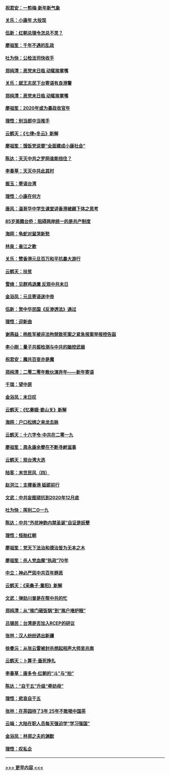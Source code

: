 #### [祝君安：一剪梅‧新年新气象](../pages/nsc993/n11776340.md?t=01090744) 
#### [关乐：小康年 大役现](../pages/nsc993/n11774213.md?t=01090744) 
#### [伍新：红朝总理令怎总不灵？](../pages/nsc993/n11770813.md?t=01090744) 
#### [廖祖笙：千年不遇的乱政](../pages/nsc993/n11770373.md?t=01090744) 
#### [吐为快：公检法司快收手](../pages/nsc993/n11770359.md?t=01090744) 
#### [郑纯清：恶党末日临 动辄挨掌嘴](../pages/nsc993/n11769912.md?t=01090744) 
#### [关乐：就王志民下台寄语有良港警](../pages/nsc993/n11769903.md?t=01090744) 
#### [郑纯清：恶党末日临 动辄挨掌嘴](../pages/nsc993/n11769356.md?t=01090744) 
#### [廖祖笙：2020年或为暴政收官年](../pages/nsc993/n11768216.md?t=01090744) 
#### [理悟：别当郎中当推手](../pages/nsc993/n11768243.md?t=01090744) 
#### [云鹤天：《七律▪冬云》新解](../pages/nsc993/n11768204.md?t=01090744) 
#### [廖祖笙：饿饭党说要“全面建成小康社会”](../pages/nsc993/n11767482.md?t=01090744) 
#### [陈达：天灭中共之罗网谁能挡住？](../pages/nsc993/n11767465.md?t=01090744) 
#### [李春草：天灭中共此其时](../pages/nsc993/n11767452.md?t=01090744) 
#### [振玉：寄语台湾](../pages/nsc993/n11767432.md?t=01090744) 
#### [理悟：小康在何方](../pages/nsc993/n11767394.md?t=01090744) 
#### [唐风：温哥华中学生课堂讲香港被踢下体之思考](../pages/nsc993/n11766848.md?t=01090744) 
#### [85岁美籍台侨：阻碍两岸统一的是共产制度](../pages/nsc993/n11765043.md?t=01090744) 
#### [海网：龟蛇对鼠哭新愁](../pages/nsc993/n11764895.md?t=01090744) 
#### [林泉：香江之歌](../pages/nsc993/n11764415.md?t=01090744) 
#### [关乐：赞香港元旦百万和平抗暴大游行](../pages/nsc993/n11764382.md?t=01090744) 
#### [云鹤天：扶贫](../pages/nsc993/n11764245.md?t=01090744) 
#### [雪绮：见群鸡退鹰  反观中共末日](../pages/nsc993/n11762112.md?t=01090744) 
#### [金浴凤：元旦寄语迷中帝](../pages/nsc993/n11761788.md?t=01090744) 
#### [伍新：贺中华民国《反渗透法》通过](../pages/nsc993/n11761994.md?t=01090744) 
#### [理悟：迎新曲](../pages/nsc993/n11761152.md?t=01090744) 
#### [谢燕益：杨胜军被非法拘禁致死案之紧急报案举报控告函](../pages/nsc993/n11756134.md?t=01090744) 
#### [李小刚：量子共振检测与中共的脑控武器](../pages/nsc993/n11754518.md?t=01090744) 
#### [祝君安：魔共百变亦是魔](../pages/nsc993/n11754469.md?t=01090744) 
#### [郑纯清：二零二零年散伙演弃年——新年寄语](../pages/nsc993/n11754195.md?t=01090744) 
#### [千瑞：望中原](../pages/nsc993/n11754159.md?t=01090744) 
#### [金浴凤：末日叹](../pages/nsc993/n11752359.md?t=01090744) 
#### [云鹤天：《忆秦娥‧娄山关》新解](../pages/nsc993/n11752348.md?t=01090744) 
#### [海网：户口松绑之来龙去脉](../pages/nsc993/n11752328.md?t=01090744) 
#### [云鹤天：十六字令‧中共在二零一九](../pages/nsc993/n11752305.md?t=01090744) 
#### [廖祖笙：周永康余孽在不断寻衅滋事](../pages/nsc993/n11751013.md?t=01090744) 
#### [云鹤天：观台湾大选](../pages/nsc993/n11751007.md?t=01090744) 
#### [陆客：末世民风（四）](../pages/nsc993/n11749203.md?t=01090744) 
#### [赵洪江：支撑香港 砥砺前行](../pages/nsc993/n11748482.md?t=01090744) 
#### [文武：中共妄图顽抗到2020年12月底](../pages/nsc993/n11748446.md?t=01090744) 
#### [吐为快：挥别二O一九](../pages/nsc993/n11748411.md?t=01090744) 
#### [陈达：中共“外扰神韵内禁圣诞”自证是妖孽](../pages/nsc993/n11748226.md?t=01090744) 
#### [理悟：怪胎红朝](../pages/nsc993/n11748206.md?t=01090744) 
#### [廖祖笙：党天下法治和德治皆为无本之木](../pages/nsc993/n11748135.md?t=01090744) 
#### [廖祖笙：杀人党血腥“执政”70年](../pages/nsc993/n11745144.md?t=01090744) 
#### [中立：神必严惩中共百年罪恶](../pages/nsc993/n11744970.md?t=01090744) 
#### [云鹤天：《采桑子‧重阳》新解](../pages/nsc993/n11744948.md?t=01090744) 
#### [文武：弹劾川普是在帮中共的忙](../pages/nsc993/n11744758.md?t=01090744) 
#### [郑纯清：从“挨门砸饭锅”到“挨户堵炉眼”](../pages/nsc993/n11744745.md?t=01090744) 
#### [吕锡民：台湾是否加入RCEP的研议](../pages/nsc993/n11744701.md?t=01090744) 
#### [张林：汉人纷纷逃出新疆](../pages/nsc993/n11743530.md?t=01090744) 
#### [徐曼沅：从张云雷被封杀想起相声大师吴兆南](../pages/nsc993/n11741816.md?t=01090744) 
#### [云鹤天：卜算子‧垂死挣扎](../pages/nsc993/n11739956.md?t=01090744) 
#### [李春草：唐多令‧红朝的“斗”与“拍”](../pages/nsc993/n11739830.md?t=01090744) 
#### [陈达：“自干五”升级“牵妨母”](../pages/nsc993/n11739724.md?t=01090744) 
#### [理悟：悲哀自干五](../pages/nsc993/n11739547.md?t=01090744) 
#### [张林：在茶园待了3年 25年不敢喝中国茶](../pages/nsc993/n11739240.md?t=01090744) 
#### [云端：大陆在职人员每天强迫学“学习强国”](../pages/nsc993/n11738735.md?t=01090744) 
#### [金浴凤：林郑之夫的渊默](../pages/nsc993/n11737735.md?t=01090744) 
#### [理悟：叹私企](../pages/nsc993/n11737715.md?t=01090744) 

----
#### [ >>> 更早内容 <<< ](../indexes/nsc993-earlier.md)

